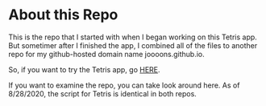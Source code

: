 # About this Repo

This is the repo that I started with when I began working on this Tetris app. But sometimer after I finished the app, I combined all of the files to another repo for my github-hosted domain name joooons.github.io.

So, if you want to try the Tetris app, go [HERE](https://joooons.github.io/tetris).

If you want to examine the repo, you can take look around here. As of 8/28/2020, the script for Tetris is identical in both repos. 
